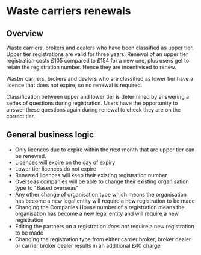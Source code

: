 # Waste carriers renewals

## Overview

Waste carriers, brokers and dealers who have been classified as upper tier. Upper tier registrations are valid for three years. Renewal of an upper tier registration costs £105 compared to £154 for a new one, plus users get to retain the registration number. Hence they are incentivised to renew.

Waster carriers, brokers and dealers who are classified as lower tier have a licence that does not expire, so no renewal is required.

Classification between upper and lower tier is determined by answering a series of questions during registration. Users have the opportunity to answer these questions again during renewal to check they are on the correct tier.

## General business logic

- Only licences due to expire within the next month that are upper tier can be renewed.
- Licences will expire on the day of expiry
- Lower tier licences do not expire
- Renewed licences will keep their existing registration number
- Overseas companies will be able to change their existing organisation type to "Based overseas"
- Any other change of organisation type which means the organisation has become a new legal entity will require a new registration to be made
- Changing the Companies House number of a registration means the organisation has become a new legal entity and will require a new registration
- Editing the partners on a registration *does not* require a new registration to be made
- Changing the registration type from either carrier broker, broker dealer or carrier broker dealer results in an additional £40 charge
